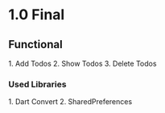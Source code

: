 <h1>1.0 Final</h1>
<h2>Functional</h2>
1. Add Todos
2. Show Todos
3. Delete Todos
<h3>Used Libraries</h3>
1. Dart Convert
2. SharedPreferences
